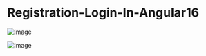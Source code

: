 # Registration-Login-In-Angular16

![image](https://github.com/alif-dot/Registration-Login-In-Angular16/assets/62230465/305e1129-069e-4eba-a459-94a0f5c90b6f)

![image](https://github.com/alif-dot/Registration-Login-In-Angular16/assets/62230465/8464c845-1b52-47d0-86b3-51d78298d1c2)
